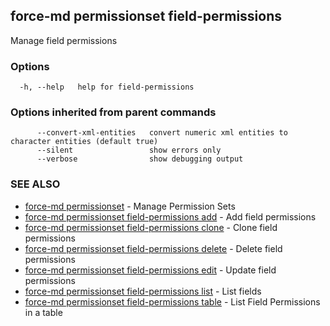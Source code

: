 ## force-md permissionset field-permissions

Manage field permissions

### Options

```
  -h, --help   help for field-permissions
```

### Options inherited from parent commands

```
      --convert-xml-entities   convert numeric xml entities to character entities (default true)
      --silent                 show errors only
      --verbose                show debugging output
```

### SEE ALSO

* [force-md permissionset](force-md_permissionset.md)	 - Manage Permission Sets
* [force-md permissionset field-permissions add](force-md_permissionset_field-permissions_add.md)	 - Add field permissions
* [force-md permissionset field-permissions clone](force-md_permissionset_field-permissions_clone.md)	 - Clone field permissions
* [force-md permissionset field-permissions delete](force-md_permissionset_field-permissions_delete.md)	 - Delete field permissions
* [force-md permissionset field-permissions edit](force-md_permissionset_field-permissions_edit.md)	 - Update field permissions
* [force-md permissionset field-permissions list](force-md_permissionset_field-permissions_list.md)	 - List fields
* [force-md permissionset field-permissions table](force-md_permissionset_field-permissions_table.md)	 - List Field Permissions in a table


